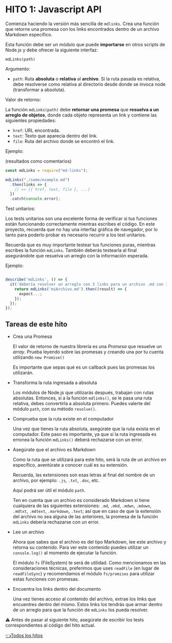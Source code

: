# **HITO 1:** Javascript API

Comienza haciendo la versión más sencilla de `mdlinks`. Crea una función que
retorne una promesa con los links encontrados dentro de un archivo Markdown
específico.

Esta función debe ser un módulo que puede **importarse** en otros scripts de
Node.js y debe ofrecer la siguiente interfaz:

`mdLinks(path)`

Argumento:

* `path`: Ruta **absoluta** o **relativa** al **archivo**.
Si la ruta pasada es relativa, debe resolverse como relativa al directorio
desde donde se invoca node (transformar a absoluta).

Valor de retorno:

La función `mdLinks(path)` debe **retornar una promesa** que **resuelva a un**
**arreglo de objetos**, donde cada objeto representa un link y contiene las
siguientes propiedades:

* `href`: URL encontrada.
* `text`: Texto que aparecía dentro del link.
* `file`: Ruta del archivo donde se encontró el link.

Ejemplo:

(resultados como comentarios)

```js
const mdLinks = require("md-links");

mdLinks("./some/example.md")
  .then(links => {
    // => [{ href, text, file }, ...]
  })
  .catch(console.error);
```

Test unitarios:

Los tests unitarios son una excelente forma de verificar si tus funciones están
funcionando correctamente mientras escribes el código. En este proyecto,
recuerda que no hay una interfaz gráfica de navegador, por lo tanto para
poderlo probar es necesario recurrir a los test unitarios.

Recuerda que es muy importante testear tus funciones puras, mientras
escribes la función `mdLinks`. También deberás
testearla  al final asegurándote que resuelva un arreglo con la
información esperada.

Ejemplo:

```js

describe('mdLinks', () => {
  it('debería resolver un arreglo con 3 links para un archivo .md con 3 links', () => {
    return mdLinks('miArchivo.md').then((result) => {
      expect...;
    });
  });
});

```

## Tareas de este hito

* Crea una Promesa

  El valor de retorno de nuestra librería es una _Promesa_ que resuelve un
  _array_. Prueba leyendo sobre las promesas y creando una por tu cuenta
  utilizando `new Promise()`

  Es importante que sepas qué es un callback pues las promesas los utilizarán.

* Transforma la ruta ingresada a absoluta

  Los módulos de Node.js que utilizarás después, trabajan con rutas absolutas.
  Entonces, si a la función `mdlinks()`, se le pasa una ruta relativa, debes
  convertirla a absoluta primero. Puedes valerte del módulo `path`, con su
  método `resolve()`.

* Comprueba que la ruta existe en el computador

  Una vez que tienes la ruta absoluta, asegúrate que la ruta exista en el
  computador. Este paso es importante, ya que si la ruta ingresada es erronea
  la función `mdLinks()` deberá rechazarse con un error.

* Asegúrate que el archivo es Markdown

  Como la ruta que se utilizará para este hito, será la ruta de un archivo
  en específico, aventúrate a conocer cuál es su extensión.

  Recuerda, las extensiones son esas letras al final del nombre de un archivo,
  por ejemplo: `.js`, `.txt`, `.doc`, etc.

  Aquí podrá ser útil el módulo `path`.

  Ten en cuenta que un archivo es considerado Markdown si tiene cualquiera
  de las siguientes extensiones: `.md`, `.mkd`, `.mdwn`, `.mdown`, `.mdtxt`,
  `.mdtext`, `.markdown`, `.text`; así que en caso de que la extensión del
  archivo no sea alguna de las anteriores, la promesa de la función
  `mdLinks` debería rechazarse con un error.

* Lee un archivo

  Ahora que sabes que el archivo es del tipo Markdown, lee este archivo y
  retorna su contenido. Para ver este contenido puedes utilizar un
  `console.log()` al momento de ejecutar la función.

  El módulo `fs` (FileSystem) te será de utilidad. Como mencionamos en las
  consideraciones técnicas, preferimos que uses `readFile` (en lugar de
  `readFileSync`) y recomendamos el módulo `fs/promises` para utilizar estas
  funciones con promesas.

* Encuentra los links dentro del documento

  Una vez tienes acceso al contenido del archivo, extrae los links que
  encuentres dentro del mismo. Estos links los tendrás que armar dentro de un
  arreglo para que la función de `mdLinks` los pueda resolver.

⚠️ Antes de pasar al siguiente hito, asegúrate de escribir los tests
correspondientes al código del hito actual.

[👈Todos los hitos](../README.md#6-hitos)
